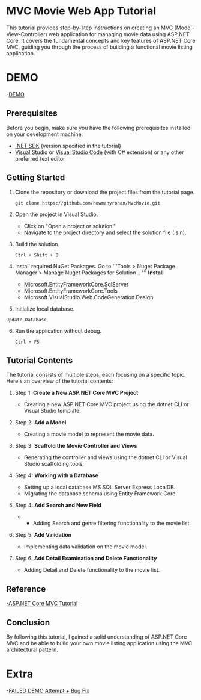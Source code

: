 # MVC Movie Web App Tutorial

This tutorial provides step-by-step instructions on creating an MVC (Model-View-Controller) web application for managing movie data using ASP.NET Core. It covers the fundamental concepts and key features of ASP.NET Core MVC, guiding you through the process of building a functional movie listing application.

# DEMO 
-[DEMO](https://youtu.be/7oAtFwPVyF0)

## Prerequisites

Before you begin, make sure you have the following prerequisites installed on your development machine:

- [.NET SDK](https://dotnet.microsoft.com/download) (version specified in the tutorial)
- [Visual Studio](https://visualstudio.microsoft.com/downloads/) or [Visual Studio Code](https://code.visualstudio.com/download) (with C# extension) or any other preferred text editor

## Getting Started

1. Clone the repository or download the project files from the tutorial page.

   ```
   git clone https://github.com/howmanyrohan/MvcMovie.git
   ```

2. Open the project in Visual Studio.

     - Click on "Open a project or solution."
     - Navigate to the project directory and select the solution file (.sln).


3. Build the solution.

   ```
   Ctrl + Shift + B
   ```
4. Install required NuGet Packages.
Go to '''Tools > Nuget Package Manager > Manage Nuget Packages for Solution .. '''
    **Install**
      - Microsoft.EntityFrameworkCore.SqlServer
      - Microsoft.EntityFrameworkCore.Tools
      - Microsoft.VisualStudio.Web.CodeGeneration.Design
    
 5. Initialize local database.

   ```
   Update-Database
   ```

6. Run the application without debug.

   ```
   Ctrl + F5
   ```


## Tutorial Contents

The tutorial consists of multiple steps, each focusing on a specific topic. Here's an overview of the tutorial contents:

1. Step 1: **Create a New ASP.NET Core MVC Project**
   - Creating a new ASP.NET Core MVC project using the dotnet CLI or Visual Studio template.

2. Step 2: **Add a Model**
   - Creating a movie model to represent the movie data.

3. Step 3: **Scaffold the Movie Controller and Views**
   - Generating the controller and views using the dotnet CLI or Visual Studio scaffolding tools.

4. Step 4: **Working with a Database**
   - Setting up a local database MS SQL Server Express LocalDB.
   - Migrating the database schema using Entity Framework Core.
   
5. Step 4: **Add Search and New Field**
   - - Adding Search and genre filtering functionality to the movie list.

6. Step 5: **Add Validation**
   - Implementing data validation on the movie model.

7. Step 6: **Add Detail Examination and Delete Functionality**
   - Adding Detail and Delete functionality to the movie list.


## Reference

-[ASP.NET Core MVC Tutorial](https://learn.microsoft.com/en-us/aspnet/core/tutorials/first-mvc-app)


## Conclusion

By following this tutorial, I gained a solid understanding of ASP.NET Core MVC and be able to build your own movie listing application using the MVC architectural pattern.

# Extra 
-[FAILED DEMO Attempt + Bug Fix](https://youtu.be/cUbJNVcp7Rk)
